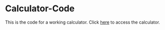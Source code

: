 # Calculator-Code

This is the code for a working calculator. 
Click [here](https://studio.code.org/projects/applab/zkmraqgZE_RXNvUx2GulR7vQfzveAYuEqcMfU8H1C0Q) to access the calculator.
